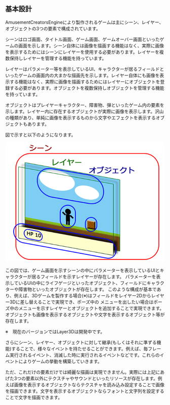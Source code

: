 ﻿## 基本設計

AmusementCreatorsEngineにより製作されるゲームは主にシーン、レイヤー、オブジェクトの3つの要素で構成されています。

シーンはロゴ画面、タイトル画面、ゲーム画面、ゲームオーバー画面といったゲームの画面を示します。シーン自体には画像を描画する機能はなく、実際に画像を表示するためにはシーンにレイヤーを使用する必要があります。レイヤーを複数保持しレイヤーを管理する機能を持っています。


レイヤーはパラメーター等を表示しているUI、キャラクターが居るフィールドといったゲームの画面内の大まかな描画先を示します。レイヤー自体にも画像を表示する機能はなく、実際に画像を描画するためにはレイヤーにオブジェクトを登録する必要があります。オブジェクトを複数保持しオブジェクトを管理する機能を持っています。

オブジェクトはプレイヤーキャラクター、障害物、弾といったゲーム内の要素を示します。レイヤー内に存在するオブジェクトが実際に画像を表示します。沢山の種類があり、単純に画像を表示するものから文字やエフェクトを表示するオブジェクトもあります。

図で示すと以下のようになります。

![シーン、レイヤー、オブジェクト](img/BasicDesign.png)

この図では、ゲーム画面を示すシーンの中にパラメーターを表示しているUIとキャラクターが居るフィールドを示すレイヤーが存在します。
パラメーターを表示しているUIの中にライフゲージといったオブジェクト、フィールドにキャラクターや障害物といったオブジェクトが存在します。
このような構成が基本であり、例えば、3Dゲームを製作する場合(※)はフィールドをレイヤー2Dからレイヤー3Dに差し替えることで実現でき、ポーズ中の
メニューを出したい場合はポーズ中のメニューを示すレイヤーとオブジェクトを追加することで実現できます。オブジェクトも画像を表示するオブジェクトや文字を表示するオブジェクト等が存在します。

※　現在のバージョンではLayer3Dは開発中です。

さらにシーン、レイヤー、オブジェクトに対して継承(もしくはそれに準ずる機能)することで、様々なイベントを持たせることができます。例えば、毎フレーム実行されるイベント、消滅した時に実行されるイベントなどです。これらのイベントによりゲームの挙動を構築していきます。


ただ、これだけの要素だけでは綺麗な描画は実現できません。実際には上記にあげた3つの要素以外にテクスチャやサウンドといったリソースが存在します。例えば画像を表示するオブジェクトならテクスチャを読み込み設定することで画像を描画できます。文字を表示するオブジェクトならフォントと文字列を設定することで文字を描画できます。

